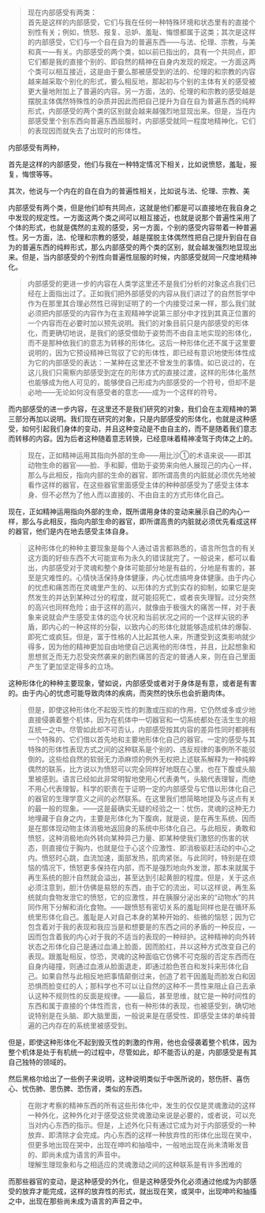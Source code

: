 <blockquote data-pid="rPUG3vgp">现在内部感受有两类：<br>首先是这样的内部感受，它们与我在任何一种特殊环境和状态里有的直接个别性有关；例如，愤怒、报复、忌妒、羞耻、悔恨都属于这类；其次是这样的内部感受，它们与一个自在自为的普遍东西——与法、伦理、宗教，与美和真一—有关。内部感受的两个类，如以前已指出的，具有一个共同点，即它们都是我的直接个别的、即自然的精神在自身内发现的规定。一方面这两个类可以相互接近，这是由于要么那被感受到的法的、伦理的和宗教的内容越来越采取个别化的形式，要么相反地，那起初与个别的主体有关的感受被更大量地附加上了普遍的内容。另一方面，法的、伦理的和宗教的感受越是摆脱主体偶然特殊性的杂质并因此而把自己提升为自在自为普遍东西的纯粹形式，内部感受的两个类的区别就会越来越强烈地显现出来。但是，当在内部感受里个别东西向普遍东西屈服时，内部感受就同一程度地精神化，它们的表现因而就失去了出现时的形体性。</blockquote><p data-pid="TooE4K-8">内部感受有两种，</p><p data-pid="qSQVWcqu">首先是这样的内部感受，他们与我在一种特定情况下相关，比如说愤怒，羞耻，报复，悔恨等等。</p><p data-pid="lGilLpEl">其次，他说与一个内在的自在自为的普遍性相关，比如说与法、伦理、宗教、美</p><p data-pid="sgmQqbXI">内部感受有两个类，但是他们却有共同点，这就是他们都是可以直接地在我自身之中发现的规定性。一方面这两个类之间可以相互接近，也就是说那个普遍性采用了个体的形式，也就是偶然的主观的感受，另一方面，个别的感受内容带着一种普遍性。另一方面，法、伦理和宗教的感受，越是摆脱主体偶然性把自己提升到自在自为的普遍东西的纯粹形式，那么内部感受的两个类的区别，就会越发强烈地显现出来。但是，当内部感受的个别性向普遍性屈服的时候，内部感受就同一尺度地精神化。</p><blockquote data-pid="kjrEl5_f">内部感受的更进一步的内容在人类学这里还不是我们分析的对象这点我们已经在上面指出过了。正如我们把外部感受的内容从我们讲过了的自然哲学中作为在那里其合理必然性已得到证明了的一个内接受过来一样，那么我们就必须把内部感受的内容作为在主观精神学说第三部分中才找到其真正位置的一个内容而在必要时加以预先说明。我们的对象目前只是内部感受的形体化，而更确切地说，是我们的感受借助于姿势而不由自主地实现的形体化，而不是那种依我们的意志为转移的形体化。这后一种形体化还不属于这里要说明的，因为它预设精神已驾驭了它的形体性，即已经有意识地使形体性成为它的内部感受的表达：一某种在这里还不曾发生的事情。如已说过的，在这儿我们只需察内部感受到定在的形体方式的直接过渡，这样的形体化虽然也能够成为他人可见的，能够使自己形成为内部感受的一个符号，但却不是必地——无论如何没有感受者的意志——成为一个这样的符号。</blockquote><p data-pid="8xijQjOw">而内部感受的进一步内容，在这里还不是我们研究的对象，我们会在主观精神的第三部分再加以说明。我们现在研究的对象，只是内部感受的形体化，也就是这种感受，如何引起我们身体的变动，并且这种变动是不由自主的，而不是随着我们意志而转移的内容。因为后者这种随着意志转换，已经意味着精神凌驾于肉体之上的。</p><blockquote data-pid="_CzO0jOr">现在，正如精神运用其指向外部的生命——用比沙①的术语来说——即其动物生命的器官——脸、手和脚，借助于姿势来向他人展现己的内心一样，那么与此相反，指向内部的生命的器官、即所谓高贵的内脏就必须优先地被看作这样的器官，在这些器官里面感受主体的种种部感受为了感受主体本身、但不必然为了他人而以直接的、不由自主的方式形体化自己。</blockquote><p data-pid="uBnEAxRJ">现在，正如精神运用指向外部的生命，既所谓用身体的变动来展示自己的内心一样，那么与此相反，指向内部生命的器官，即所谓高贵的内脏就必须优先看成这样的器官，他们是内在地去感受主体自身。</p><blockquote data-pid="e7w4fkKO">这种形体化的种种主要现象是每个人通过语言都熟悉的，语言所包含的有关这方面的好些东西不大可能宣布为永久的错误就完了。一般说来，都可以看出，内部感受对于灵魂和整个身体可能部分地是有益的，分地是有害的，甚至是灾难性的。心情快活保持身体健康，内心忧虑搞垮身体健康。由于内心的忧虑和痛苦而在灵魂里产生的、以形体的方式到实存的抑制，如果它是突然发生的并达到某种过分的程度，就可能招死亡，或者丧失理智。过分突然的高兴也同样危险；由于这样的高兴，就像由于极强大的痛苦一样，对于表象来说就会产生感受主体的迄今状况和当前状况之间的一个这样尖锐的矛盾，即内心的一种这样的分裂，以致内心的形体化就能够造成机体的爆裂、即死亡或疯狂。但是，富于性格的人比起其他人来，所遭受到这类影响就少得多，因为他的精神更加自由地使自己远离他的形体性，并且，比起想象和思想贫乏而无力忍受突然袭来的剧烈痛苦的否定的普通人来，则在自己里面产生了更加坚定得多的立场。</blockquote><p data-pid="SEroBcVe">这种形体化的种种主要现象，譬如说，内部感受或者对于身体是有意，或者是有害的。由于内心的忧虑可能导致肉体的疾病，而突然的快乐也会折磨肉体。</p><blockquote data-pid="EAY6DMt3">但是，即使这种形体化不起毁灭性的刺激或压抑的作用，它仍然或多或少地直接侵袭着整个机体，因为在机体中一切器官和一切系统都处在活生生的相互统一之中。尽管如此却不可否认，内部感受按其内容的差异性同时都拥有一个特殊的、它们借以首先地和主要地形体化自己的器官。一定的感受与其特殊的形体性表现方式之间的这种联系是个别的、违反规律的事例所不能驳倒的。这些给自然的软弱无力添麻烦的例外无权把上述联系解释为一种纯粹偶然的联系，比方说以为愤怒可以完全同样好地既在心里，也在下腹或头脑里被感到。语言已经如此非常明智地使用心代表勇气，头脑代表理智，而绝不用心代表理智。科学的职责在于证明一定的内部感受与它借以形体化自己的器官的生理学意义之间的必然联系。在这里我们想简略地提及与这点有关的最一般的现象。——这是最确实无疑的经验之一：忧伤，灵魂的这种无力地埋藏于自身之内，主要是形体化为下腹病，就是说，是在再生系统、因而是在那体现动物主体消极地返回身的系统中形体化自己。与此相反，勇敢和愤怒，这种消极地向外转向某种异己力量、即某种使我们激怒的伤害的状态，则直接位于胸内，也就是位于心这个应激性、即消极驱赶活动的中心之内。愤怒时心跳，血流加速，面部发热，肌肉紧张。与此同时，特别是在烦恼的情况下，愤怒更多保持在内部，而不是强烈地向外发泄，那本来就属于再生系统的胆汁自然就会溢出，甚至达到引起黄胆的程度。但是，关于这点必须注意到，胆汁仿佛是易怒的东西，由于它的流出，可以这样说，再生系统就向食物发泄它的愤怒，它的应激性，并在胰腺分泌出来的“动物水”的共同作用下分解和消化食物。——跟愤怒有密切关系的羞耻同样也是在循环系统里形体化自己。羞耻是人对自己本身的某种开始的、些微的恼怒；因为它包含着对于我的表现和我应当是和想要是的东西之间的矛盾的一种反应，—因而包含着我的内心对于我的不适当的表现的一种辩护。这种精神的向外转状态之形体化自己是通过血涌上脸面，因而脸红，并以这种方式改变自己的表现。跟羞耻相反，惊恐，灵魂的这种面临它仿佛不可克服的否定东西而在自身内碰撞，则通过血液从脸面退走，即通过脸色苍白和发抖来形体化自己。如果自然与此相反地把事情颠倒过来，创造了若干因羞耻而脸发白和因恐惧而脸变红的人；那科学也不可以让自然的这种不一贯性来阻止自己去承认这种不规则性的反面是规律。——最后，甚至思维，就它是一种时间性的东西和属于直接的个体性而言，也有一种形体的表现，也被感受到，确切地说特别是在头脑、即大脑里面，一般说来是在感受性、即感受主体的单纯普遍的己内存在的系统里被感受到。</blockquote><p data-pid="xCYhgh4p">但是，即使这种形体化不起到毁灭性的刺激的作用，他也会侵袭着整个机体，因为整个机体是处于有机统一的过程中，尽管如此，却不能否认的是，内部感受是有其自己独特的领域的。</p><p data-pid="hx82tIVx">然后黑格尔给出了一些例子来说明，这种说明类似于中医所说的，怒伤肝、喜伤心、忧伤肺、思伤脾、恐伤肾，类似的东西。</p><blockquote data-pid="BKu7EcJo">在刚才考察的精神东西的所有这些形体化中，发生的仅仅是灵魂激动的这样一种外化，这种外化对于感受这些灵魂激动来说是必要的，或者说，可以充当对内心东西的指示。但是，上述外化只有通过它成为对于内部感受的一种放弃、即清除才会完成。内心东西的这样一种放弃性的形体化出现在笑中，但更多地出现在哭中，出现在呻吟和抽噎中，一般地出现在尚未清晰发音的、即尚未成为语言的声音中。<br>理解生理现象和与之相适应的灵魂激动之间的这种联系是有许多困难的</blockquote><p data-pid="NNzWodCJ">而那些器官的变动，是这种感受的外化，但是这种感受外化必须通过他成为内部感受的放弃才能完成，这样的放弃性的形式，就出现在笑，或哭中，出现呻吟和抽搐之中，出现在那些尚未成为语言的声音之中。</p><p></p>